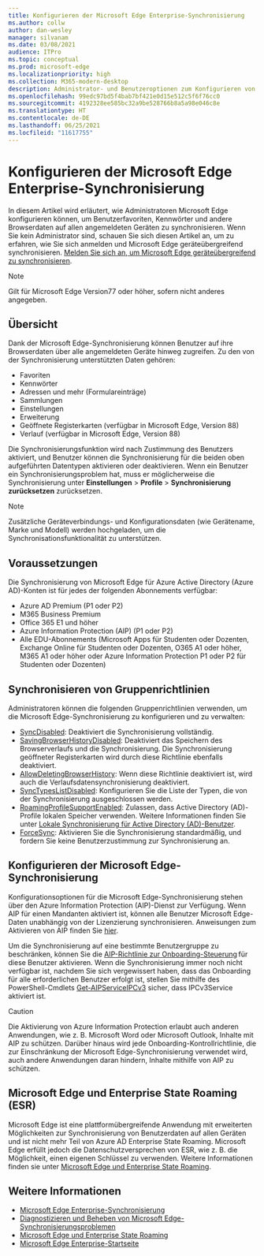 ```yaml
---
title: Konfigurieren der Microsoft Edge Enterprise-Synchronisierung
ms.author: collw
author: dan-wesley
manager: silvanam
ms.date: 03/08/2021
audience: ITPro
ms.topic: conceptual
ms.prod: microsoft-edge
ms.localizationpriority: high
ms.collection: M365-modern-desktop
description: Administrator- und Benutzeroptionen zum Konfigurieren von Microsoft Edge zum Synchronisieren von Favoriten, Kennwörtern und anderen Browserdaten.
ms.openlocfilehash: 99edc97bd5f4bab7bf421e0d15e512c5f6f76cc0
ms.sourcegitcommit: 4192328ee585bc32a9be528766b8a5a98e046c8e
ms.translationtype: HT
ms.contentlocale: de-DE
ms.lasthandoff: 06/25/2021
ms.locfileid: "11617755"
---
```

# <a name="configure-microsoft-edge-enterprise-sync"></a>Konfigurieren der Microsoft Edge Enterprise-Synchronisierung

In diesem Artikel wird erläutert, wie Administratoren Microsoft Edge konfigurieren können, um Benutzerfavoriten, Kennwörter und andere Browserdaten auf allen angemeldeten Geräten zu synchronisieren. Wenn Sie kein Administrator sind, schauen Sie sich diesen Artikel an, um zu erfahren, wie Sie sich anmelden und Microsoft Edge geräteübergreifend synchronisieren. [Melden Sie sich an, um Microsoft Edge geräteübergreifend zu synchronisieren](https://support.microsoft.com/microsoft-edge/sign-in-to-sync-microsoft-edge-across-devices-e6ffa79b-ed52-aa32-47e2-5d5597fe4674).

> [!NOTE]
> Gilt für Microsoft Edge Version77 oder höher, sofern nicht anderes angegeben.

## <a name="overview"></a>Übersicht

Dank der Microsoft Edge-Synchronisierung können Benutzer auf ihre Browserdaten über alle angemeldeten Geräte hinweg zugreifen. Zu den von der Synchronisierung unterstützten Daten gehören:

- Favoriten
- Kennwörter
- Adressen und mehr (Formulareinträge)
- Sammlungen
- Einstellungen
- Erweiterung
- Geöffnete Registerkarten (verfügbar in Microsoft Edge, Version 88)
- Verlauf (verfügbar in Microsoft Edge, Version 88)

Die Synchronisierungsfunktion wird nach Zustimmung des Benutzers aktiviert, und Benutzer können die Synchronisierung für die beiden oben aufgeführten Datentypen aktivieren oder deaktivieren. Wenn ein Benutzer ein Synchronisierungsproblem hat, muss er möglicherweise die Synchronisierung unter **Einstellungen** > **Profile** > **Synchronisierung zurücksetzen** zurücksetzen.

> [!NOTE]
> Zusätzliche Geräteverbindungs- und Konfigurationsdaten (wie Gerätename, Marke und Modell) werden hochgeladen, um die Synchronisationsfunktionalität zu unterstützen.

## <a name="prerequisites"></a>Voraussetzungen

Die Synchronisierung von Microsoft Edge für Azure Active Directory (Azure AD)-Konten ist für jedes der folgenden Abonnements verfügbar:

- Azure AD Premium (P1 oder P2)
- M365 Business Premium
- Office 365 E1 und höher
- Azure Information Protection (AIP) (P1 oder P2)
- Alle EDU-Abonnements (Microsoft Apps für Studenten oder Dozenten, Exchange Online für Studenten oder Dozenten, O365 A1 oder höher, M365 A1 oder höher oder Azure Information Protection P1 oder P2 für Studenten oder Dozenten)

## <a name="sync-group-policies"></a>Synchronisieren von Gruppenrichtlinien

Administratoren können die folgenden Gruppenrichtlinien verwenden, um die Microsoft Edge-Synchronisierung zu konfigurieren und zu verwalten:

- [SyncDisabled](./microsoft-edge-policies.md#syncdisabled): Deaktiviert die Synchronisierung vollständig.
- [SavingBrowserHistoryDisabled](./microsoft-edge-policies.md#savingbrowserhistorydisabled): Deaktiviert das Speichern des Browserverlaufs und die Synchronisierung. Die Synchronisierung geöffneter Registerkarten wird durch diese Richtlinie ebenfalls deaktiviert.
- [AllowDeletingBrowserHistory](./microsoft-edge-policies.md#allowdeletingbrowserhistory): Wenn diese Richtlinie deaktiviert ist, wird auch die Verlaufsdatensynchronisierung deaktiviert.
- [SyncTypesListDisabled](./microsoft-edge-policies.md#synctypeslistdisabled): Konfigurieren Sie die Liste der Typen, die von der Synchronisierung ausgeschlossen werden.
- [RoamingProfileSupportEnabled](./microsoft-edge-policies.md#roamingprofilesupportenabled): Zulassen, dass Active Directory (AD)-Profile lokalen Speicher verwenden. Weitere Informationen finden Sie unter [Lokale Synchronisierung für Active Directory (AD)-Benutzer](./microsoft-edge-on-premises-sync.md).
- [ForceSync](/deployedge/microsoft-edge-policies#forcesync): Aktivieren Sie die Synchronisierung standardmäßig, und fordern Sie keine Benutzerzustimmung zur Synchronisierung an.  

## <a name="configure-microsoft-edge-sync"></a>Konfigurieren der Microsoft Edge-Synchronisierung

Konfigurationsoptionen für die Microsoft Edge-Synchronisierung stehen über den Azure Information Protection (AIP)-Dienst zur Verfügung. Wenn AIP für einen Mandanten aktiviert ist, können alle Benutzer Microsoft Edge-Daten unabhängig von der Lizenzierung synchronisieren. Anweisungen zum Aktivieren von AIP finden Sie [hier](/azure/information-protection/activate-office365).

Um die Synchronisierung auf eine bestimmte Benutzergruppe zu beschränken, können Sie die [AIP-Richtlinie zur Onboarding-Steuerung](/powershell/module/aipservice/set-aipserviceonboardingcontrolpolicy?preserve-view=true&view=azureipps) für diese Benutzer aktivieren. Wenn die Synchronisierung immer noch nicht verfügbar ist, nachdem Sie sich vergewissert haben, dass das Onboarding für alle erforderlichen Benutzer erfolgt ist, stellen Sie mithilfe des PowerShell-Cmdlets [Get-AIPServiceIPCv3](/powershell/module/aipservice/get-aipserviceipcv3?preserve-view=true&view=azureipps)  sicher, dass IPCv3Service aktiviert ist.

> [!CAUTION]
> Die Aktivierung von Azure Information Protection erlaubt auch anderen Anwendungen, wie z. B. Microsoft Word oder Microsoft Outlook, Inhalte mit AIP zu schützen. Darüber hinaus wird jede Onboarding-Kontrollrichtlinie, die zur Einschränkung der Microsoft Edge-Synchronisierung verwendet wird, auch andere Anwendungen daran hindern, Inhalte mithilfe von AIP zu schützen.

## <a name="microsoft-edge-and-enterprise-state-roaming-esr"></a>Microsoft Edge und Enterprise State Roaming (ESR)

Microsoft Edge ist eine plattformübergreifende Anwendung mit erweiterten Möglichkeiten zur Synchronisierung von Benutzerdaten auf allen Geräten und ist nicht mehr Teil von Azure AD Enterprise State Roaming. Microsoft Edge erfüllt jedoch die Datenschutzversprechen von ESR, wie z. B. die Möglichkeit, einen eigenen Schlüssel zu verwenden. Weitere Informationen finden sie unter [Microsoft Edge und Enterprise State Roaming](microsoft-edge-enterprise-state-roaming.md).

## <a name="see-also"></a>Weitere Informationen

- [Microsoft Edge Enterprise-Synchronisierung](microsoft-edge-enterprise-sync.md)
- [Diagnostizieren und Beheben von Microsoft Edge-Synchronisierungsproblemen](microsoft-edge-troubleshoot-enterprise-sync.md)
- [Microsoft Edge und Enterprise State Roaming](microsoft-edge-enterprise-state-roaming.md)
- [Microsoft Edge Enterprise-Startseite](https://aka.ms/EdgeEnterprise)